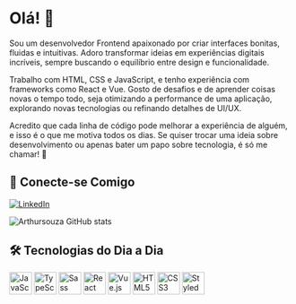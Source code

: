 # Olá! 👋 

Sou um desenvolvedor Frontend apaixonado por criar interfaces bonitas, fluidas e intuitivas. Adoro transformar ideias em experiências digitais incríveis, sempre buscando o equilíbrio entre design e funcionalidade.

Trabalho com HTML, CSS e JavaScript, e tenho experiência com frameworks como React e Vue. Gosto de desafios e de aprender coisas novas o tempo todo, seja otimizando a performance de uma aplicação, explorando novas tecnologias ou refinando detalhes de UI/UX.

Acredito que cada linha de código pode melhorar a experiência de alguém, e isso é o que me motiva todos os dias. Se quiser trocar uma ideia sobre desenvolvimento ou apenas bater um papo sobre tecnologia, é só me chamar! 🚀

## 🔗 Conecte-se Comigo

[![LinkedIn](https://img.shields.io/badge/LinkedIn-0077B5?style=for-the-badge&logo=linkedin&logoColor=white)](https://www.linkedin.com/in/arthur-souza-588168256?utm_source=share&utm_campaign=share_via&utm_content=profile&utm_medium=ios_app&fbclid=IwAR1_inUd-ogOfn-uF2xMVcOCN89lbDUfLZxTMBC5a7nzxqAgqKtjCYSDwQs)

![Arthursouza GitHub stats](https://github-readme-stats.vercel.app/api?username=Arthursouzafut22&show_icons=true&theme=radical)

## 🛠️ Tecnologias do Dia a Dia

<div align="left">
  <img src="https://cdn.jsdelivr.net/gh/devicons/devicon/icons/javascript/javascript-original.svg" height="40" alt="JavaScript logo" />
  <img src="https://cdn.jsdelivr.net/gh/devicons/devicon/icons/typescript/typescript-original.svg" width="40" height="40" alt="TypeScript logo" />
  <img src="https://upload.wikimedia.org/wikipedia/commons/9/96/Sass_Logo_Color.svg" height="40" alt="Sass logo" />
  <img src="https://cdn.jsdelivr.net/gh/devicons/devicon/icons/react/react-original.svg" height="40" alt="React logo" />
  <img src="https://vuejs.org/images/logo.png" height="40" alt="Vue.js logo" />
  <img src="https://cdn.jsdelivr.net/gh/devicons/devicon/icons/html5/html5-original.svg" height="40" alt="HTML5 logo" />
  <img src="https://cdn.jsdelivr.net/gh/devicons/devicon/icons/css3/css3-original.svg" height="40" alt="CSS3 logo" />
  <img src="https://raw.githubusercontent.com/styled-components/brand/master/styled-components.png" height="40" alt="Styled Components logo" style="background-color: #ffffff;" />

</div>

      
    






